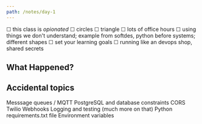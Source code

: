 ```yaml
---
path: /notes/day-1
---
```


☐ this class is *opionated*
☐ circles
☐ triangle
☐ lots of office hours
☐ using things we don't understand; example from softdes, python before systems; different shapes
☐ set your learning goals
☐ running like an devops shop, shared secrets

## What Happened?



## Accidental topics

Messsage queues / MQTT
PostgreSQL and database constraints
CORS
Twilio
Webhooks
Logging and testing (much more on that)
Python requirements.txt file
Environment variables
